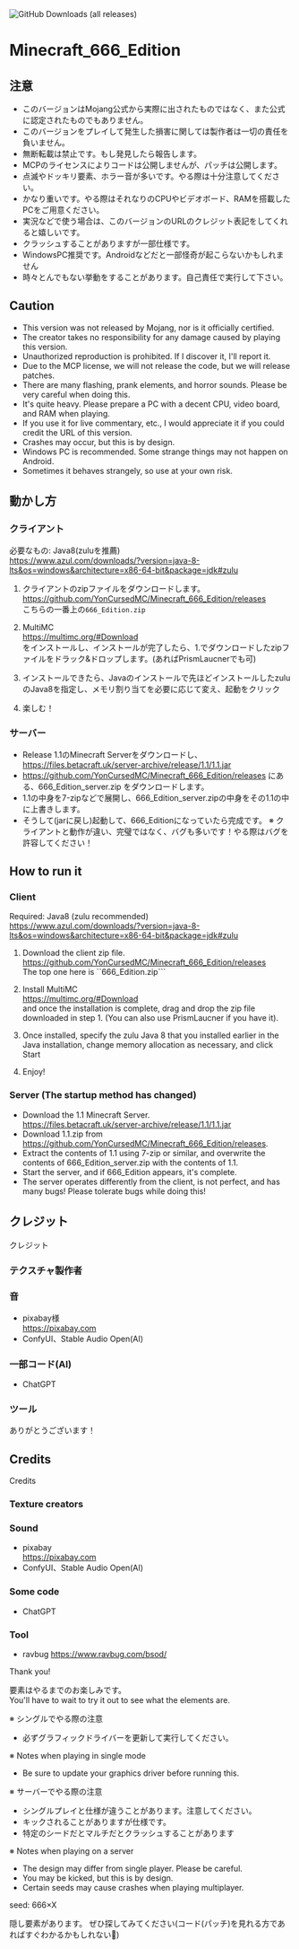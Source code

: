 <img alt="GitHub Downloads (all releases)" src="https://img.shields.io/github/downloads/YonCursedMC/Minecraft_666_Edition/total?style=for-the-badge">

# Minecraft_666_Edition

## 注意
- このバージョンはMojang公式から実際に出されたものではなく、また公式に認定されたものでもありません。
- このバージョンをプレイして発生した損害に関しては製作者は一切の責任を負いません。
- 無断転載は禁止です。もし発見したら報告します。
- MCPのライセンスによりコードは公開しませんが、パッチは公開します。
- 点滅やドッキリ要素、ホラー音が多いです。やる際は十分注意してください。
- かなり重いです。やる際はそれなりのCPUやビデオボード、RAMを搭載したPCをご用意ください。
- 実況などで使う場合は、このバージョンのURLのクレジット表記をしてくれると嬉しいです。
- クラッシュすることがありますが一部仕様です。
- WindowsPC推奨です。Androidなどだと一部怪奇が起こらないかもしれません
- 時々とんでもない挙動をすることがあります。自己責任で実行して下さい。

## Caution
- This version was not released by Mojang, nor is it officially certified.
- The creator takes no responsibility for any damage caused by playing this version.
- Unauthorized reproduction is prohibited. If I discover it, I'll report it.
- Due to the MCP license, we will not release the code, but we will release patches.
- There are many flashing, prank elements, and horror sounds. Please be very careful when doing this.
- It's quite heavy. Please prepare a PC with a decent CPU, video board, and RAM when playing.
- If you use it for live commentary, etc., I would appreciate it if you could credit the URL of this version.
- Crashes may occur, but this is by design.
- Windows PC is recommended. Some strange things may not happen on Android.
- Sometimes it behaves strangely, so use at your own risk.


## 動かし方
### クライアント

必要なもの: Java8(zuluを推薦)<br>
https://www.azul.com/downloads/?version=java-8-lts&os=windows&architecture=x86-64-bit&package=jdk#zulu

1. クライアントのzipファイルをダウンロードします。<br>
https://github.com/YonCursedMC/Minecraft_666_Edition/releases<br>
こちらの一番上の```666_Edition.zip```<br>

2. MultiMC<br>
https://multimc.org/#Download<br>
をインストールし、インストールが完了したら、1.でダウンロードしたzipファイルをドラック&ドロップします。(あればPrismLaucnerでも可)<br>

3. インストールできたら、Javaのインストールで先ほどインストールしたzuluのJava8を指定し、メモリ割り当てを必要に応じて変え、起動をクリック<br>

4. 楽しむ！

### サーバー
- Release 1.1のMinecraft Serverをダウンロードし、<br>
https://files.betacraft.uk/server-archive/release/1.1/1.1.jar<br>
- https://github.com/YonCursedMC/Minecraft_666_Edition/releases にある、666_Edition_server.zip をダウンロードします。
- 1.1の中身を7-zipなどで展開し、666_Edition_server.zipの中身をその1.1の中に上書きします。
- そうして(jarに戻し)起動して、666_Editionになっていたら完成です。
※ クライアントと動作が違い、完璧ではなく、バグも多いです！やる際はバグを許容してください！<br>

## How to run it
### Client

Required: Java8 (zulu recommended)<br>
https://www.azul.com/downloads/?version=java-8-lts&os=windows&architecture=x86-64-bit&package=jdk#zulu

1. Download the client zip file.<br>
https://github.com/YonCursedMC/Minecraft_666_Edition/releases<br>
The top one here is ``666_Edition.zip```<br>

2. Install MultiMC<br>
https://multimc.org/#Download<br>
and once the installation is complete, drag and drop the zip file downloaded in step 1. (You can also use PrismLaucner if you have it).

3. Once installed, specify the zulu Java 8 that you installed earlier in the Java installation, change memory allocation as necessary, and click Start<br>

4. Enjoy!

### Server (The startup method has changed)
- Download the 1.1 Minecraft Server.<br>
https://files.betacraft.uk/server-archive/release/1.1/1.1.jar<br>
- Download 1.1.zip from https://github.com/YonCursedMC/Minecraft_666_Edition/releases.
- Extract the contents of 1.1 using 7-zip or similar, and overwrite the contents of 666_Edition_server.zip with the contents of 1.1.
- Start the server, and if 666_Edition appears, it's complete.
- The server operates differently from the client, is not perfect, and has many bugs! Please tolerate bugs while doing this! <br>

## クレジット
クレジット
### テクスチャ製作者
### 音
- pixabay様<br>
https://pixabay.com<br>
- ConfyUI、Stable Audio Open(AI)
### 一部コード(AI)
- ChatGPT
### ツール
ありがとうございます！

## Credits
Credits
### Texture creators
### Sound
- pixabay<br>
https://pixabay.com<br>
- ConfyUI、Stable Audio Open(AI)
### Some code
- ChatGPT
### Tool
- ravbug
https://www.ravbug.com/bsod/

Thank you!<br>

要素はやるまでのお楽しみです。<br>
You'll have to wait to try it out to see what the elements are.<br>

※ シングルでやる際の注意
- 必ずグラフィックドライバーを更新して実行してください。

※ Notes when playing in single mode
- Be sure to update your graphics driver before running this.

※ サーバーでやる際の注意
- シングルプレイと仕様が違うことがあります。注意してください。
- キックされることがありますが仕様です。
- 特定のシードだとマルチだとクラッシュすることがあります<br>

※ Notes when playing on a server
- The design may differ from single player. Please be careful.
- You may be kicked, but this is by design.
- Certain seeds may cause crashes when playing multiplayer.<br>

seed: 666×X













隠し要素があります。
ぜひ探してみてください(コード(パッチ)を見れる方であればすぐわかるかもしれない🤔)
